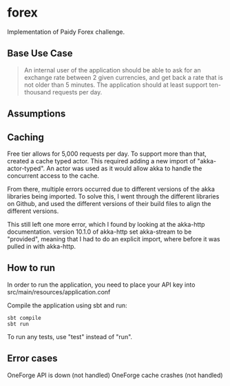 # forex
Implementation of Paidy Forex challenge.

## Base Use Case
> An internal user of the application should be able to ask for an 
> exchange rate between 2 given currencies, and get back a rate that 
> is not older than 5 minutes. The application should at least support 
> ten-thousand requests per day.

## Assumptions


## Caching
Free tier allows for 5,000 requests per day. To support more than that, created a cache 
typed actor. This required adding a new import of "akka-actor-typed". An actor was used
as it would allow akka to handle the concurrent access to the cache. 

From there, multiple errors occurred due to different versions of the akka libraries 
being imported. To solve this, I went through the different libraries on Github, and 
used the different versions of their build files to align the different versions. 

This still left one more error, which I found by looking at the akka-http documentation.
version 10.1.0 of akka-http set akka-stream to be "provided", meaning that I had to do
an explicit import, where before it was pulled in with akka-http. 

## How to run
In order to run the application, you need to place your API key into  
src/main/resources/application.conf

Compile the application using sbt and run:

```
sbt compile
sbt run
```

To run any tests, use "test" instead of "run".

## Error cases
OneForge API is down (not handled)
OneForge cache crashes (not handled)
